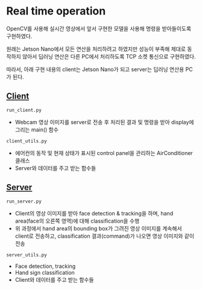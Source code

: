 # Real time operation

OpenCV를 사용해 실시간 영상에서 앞서 구현한 모델을 사용해 명령을 받아들이도록 구현하였다.

원래는 Jetson Nano에서 모든 연산을 처리하려고 하였지만 성능이 부족해 제대로 동작하지 않아서 딥러닝 연산은 다른 PC에서 처리하도록 TCP 소켓 통신으로 구현하였다.

따라서, 아래 구현 내용의 client는 Jetson Nano가 되고 server는 딥러닝 연산용 PC가 된다.


## [Client](./Client)
`run_client.py`
- Webcam 영상 이미지를 server로 전송 후 처리된 결과 및 명령을 받아 display에 그리는 main() 함수

`client_utils.py`
- 에어컨의 동작 및 현재 상태가 표시된 control panel을 관리하는 AirConditioner 클래스
- Server와 데이터를 주고 받는 함수들

## [Server](./Server)
`run_server.py`
- Client의 영상 이미지를 받아 face detection & tracking을 하며, hand area(face의 오른쪽 영역)에 대해 classification을 수행
- 위 과정에서 hand area의 bounding box가 그려진 영상 이미지를 계속해서 client로 전송하고, classification 결과(command)가 나오면 영상 이미지와 같이 전송

`server_utils.py`
- Face detection, tracking
- Hand sign classification
- Client와 데이터를 주고 받는 함수들